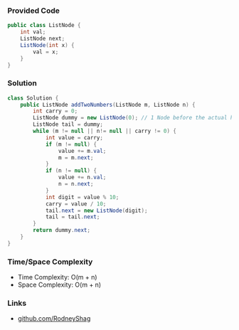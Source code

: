 ### Provided Code

```java
public class ListNode {
    int val;
    ListNode next;
    ListNode(int x) {
        val = x;
    }
}
```

### Solution

```java
class Solution {
    public ListNode addTwoNumbers(ListNode m, ListNode n) {
        int carry = 0;
        ListNode dummy = new ListNode(0); // 1 Node before the actual head of list
        ListNode tail = dummy;
        while (m != null || n!= null || carry != 0) {
            int value = carry;
            if (m != null) {
                value += m.val;
                m = m.next;
            }
            if (n != null) {
                value += n.val;
                n = n.next;
            }
            int digit = value % 10;
            carry = value / 10;
            tail.next = new ListNode(digit);
            tail = tail.next;
        }
        return dummy.next;
    }
}
```

### Time/Space Complexity

-  Time Complexity: O(m + n)
- Space Complexity: O(m + n)

### Links

- [github.com/RodneyShag](https://github.com/RodneyShag)
